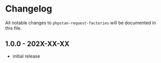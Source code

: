 # Changelog

All notable changes to `phpstan-request-factories` will be documented in this file.

## 1.0.0 - 202X-XX-XX

- initial release
